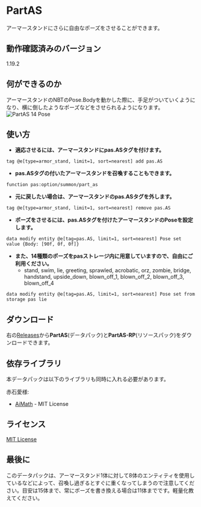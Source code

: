 # PartAS

アーマースタンドにさらに自由なポーズをさせることができます。

## 動作確認済みのバージョン

1.19.2

## 何ができるのか
アーマースタンドのNBTのPose.Bodyを動かした際に、手足がついていくようになり、横に倒したようなポーズなどをさせられるようになります。
![PartAS 14 Pose](https://user-images.githubusercontent.com/69749831/212108134-ef010ef6-5333-4e29-8951-5cb56ec33f5a.png)

## 使い方

- **適応させるには、アーマースタンドにpas.ASタグを付けます。**
```mcfunction
tag @e[type=armor_stand, limit=1, sort=nearest] add pas.AS
```

- **pas.ASタグの付いたアーマースタンドを召喚することもできます。**
```mcfunction
function pas:option/summon/part_as
```

- **元に戻したい場合は、アーマースタンドのpas.ASタグを外します。**
```mcfunction
tag @e[type=armor_stand, limit=1, sort=nearest] remove pas.AS
```

- **ポーズをさせるには、pas.ASタグを付けたアーマースタンドのPoseを設定します。**

```mcfunction
data modify entity @e[tag=pas.AS, limit=1, sort=nearest] Pose set value {Body: [90f, 0f, 0f]}
```

- **また、14種類のポーズをpasストレージ内に用意していますので、自由にご利用ください。**
   - stand, swim, lie, greeting, sprawled, acrobatic, orz, zombie, bridge, handstand, upside_down, blown_off_1, blown_off_2, blown_off_3, blown_off_4

```mcfunction
data modify entity @e[tag=pas.AS, limit=1, sort=nearest] Pose set from storage pas lie
```

## ダウンロード
右の[Releases](https://github.com/kyuri092/PartAS/releases)から**PartAS**(データパック)と**PartAS-RP**(リソースパック)をダウンロードできます。

## 依存ライブラリ
本データパックは以下のライブラリも同時に入れる必要があります。

赤石愛様:
- [AiMath](https://github.com/Ai-Akaishi/AiMath) - MIT License

## ライセンス
[MIT License](LICENSE)

## 最後に
このデータパックは、アーマースタンド1体に対して8体のエンティティを使用しているなどによって、召喚し過ぎるとすぐに重くなってしまうので注意してください。目安は15体まで、常にポーズを書き換える場合は11体までです。軽量化教えてください。

